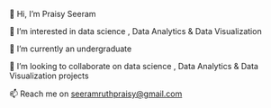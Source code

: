 👋 Hi, I’m Praisy Seeram

👀 I’m interested in data science , Data Analytics & Data Visualization

🌱 I’m currently an undergraduate

💞️ I’m looking to collaborate on data science , Data Analytics & Data Visualization projects

📫 Reach me on seeramruthpraisy@gmail.com
